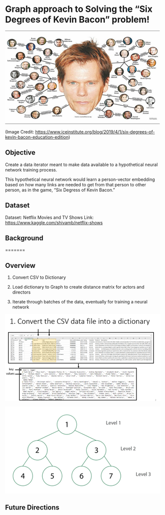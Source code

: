 # Graph approach to Solving the “Six Degrees of Kevin Bacon” problem!

![image info](./pics/KevinBacon6degrees.png)

(Image Credit: https://www.iceinstitute.org/blog/2019/4/1/six-degrees-of-kevin-bacon-education-edition)

## Objective

Create a data iterator meant to make data available to a hypothetical neural network training process.  

This hypothetical neural network would learn a person-vector embedding based on how many links are needed to get from that person to other person, as in the game, “Six Degress of Kevin Bacon.”


## Dataset

Dataset: Netflix Movies and TV Shows
Link: https://www.kaggle.com/shivamb/netflix-shows


## Background
=======
## Overview 

1. Convert CSV to Dictionary

2. Load dictionary to Graph to create distance matrix for actors and directors

3. Iterate through batches of the data, eventually for training a neural network


![image info](./pics/Step1.png)

![image info](./pics/Graph.gif)

## Future Directions





